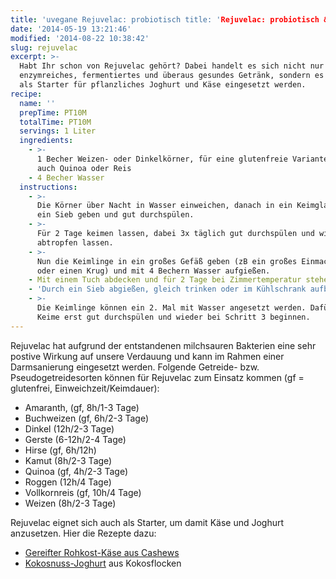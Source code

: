 ```yaml
---
title: 'uvegane Rejuvelac: probiotisch title: 'Rejuvelac: probiotisch & spritzig' spritzig'
date: '2014-05-19 13:21:46'
modified: '2014-08-22 10:38:42'
slug: rejuvelac
excerpt: >-
  Habt Ihr schon von Rejuvelac gehört? Dabei handelt es sich nicht nur um ein
  enzymreiches, fermentiertes und überaus gesundes Getränk, sondern es kann auch
  als Starter für pflanzliches Joghurt und Käse eingesetzt werden.
recipe:
  name: ''
  prepTime: PT10M
  totalTime: PT10M
  servings: 1 Liter
  ingredients:
    - >-
      1 Becher Weizen- oder Dinkelkörner, für eine glutenfreie Variante geht
      auch Quinoa oder Reis
    - 4 Becher Wasser
  instructions:
    - >-
      Die Körner über Nacht in Wasser einweichen, danach in ein Keimglas oder
      ein Sieb geben und gut durchspülen.
    - >-
      Für 2 Tage keimen lassen, dabei 3x täglich gut durchspülen und wieder
      abtropfen lassen.
    - >-
      Nun die Keimlinge in ein großes Gefäß geben (zB ein großes Einmachglas
      oder einen Krug) und mit 4 Bechern Wasser aufgießen.
    - Mit einem Tuch abdecken und für 2 Tage bei Zimmertemperatur stehen lassen.
    - 'Durch ein Sieb abgießen, gleich trinken oder im Kühlschrank aufbewahren.'
    - >-
      Die Keimlinge können ein 2. Mal mit Wasser angesetzt werden. Dafür die
      Keime erst gut durchspülen und wieder bei Schritt 3 beginnen.
---
```


Rejuvelac hat aufgrund der entstandenen milchsauren Bakterien eine sehr postive Wirkung auf unsere Verdauung und kann im Rahmen einer Darmsanierung eingesetzt werden. Folgende Getreide- bzw. Pseudogetreidesorten können für Rejuvelac zum Einsatz kommen (gf = glutenfrei, Einweichzeit/Keimdauer):

*   Amaranth, (gf, 8h/1-3 Tage)
*   Buchweizen (gf, 6h/2-3 Tage)
*   Dinkel (12h/2-3 Tage)
*   Gerste (6-12h/2-4 Tage)
*   Hirse (gf, 6h/12h)
*   Kamut (8h/2-3 Tage)
*   Quinoa (gf, 4h/2-3 Tage)
*   Roggen (12h/4 Tage)
*   Vollkornreis (gf, 10h/4 Tage)
*   Weizen (8h/2-3 Tage)

Rejuvelac eignet sich auch als Starter, um damit Käse und Joghurt anzusetzen. Hier die Rezepte dazu:

*   [Gereifter Rohkost-Käse aus Cashews](https://www.veganblatt.com/veganer-rohkost-kaese-rezept)
*   [Kokosnuss-Joghurt](https://www.veganblatt.com/selbstgemachtes-kokosnuss-joghurt-rejuvelac) aus Kokosflocken
